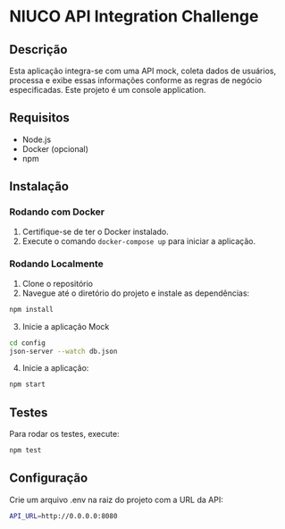 # NIUCO API Integration Challenge

## Descrição

Esta aplicação integra-se com uma API mock, coleta dados de usuários, processa e exibe essas informações conforme as regras de negócio especificadas.
Este projeto é um console application. 

## Requisitos

- Node.js
- Docker (opcional)
- npm

## Instalação

### Rodando com Docker

1. Certifique-se de ter o Docker instalado.
2. Execute o comando `docker-compose up` para iniciar a aplicação.

### Rodando Localmente

1. Clone o repositório
2. Navegue até o diretório do projeto e instale as dependências:

```bash
npm install
```

3. Inicie a aplicação Mock

```bash
cd config
json-server --watch db.json
```

4. Inicie a aplicação: 
```bash
npm start
```

## Testes

Para rodar os testes, execute: 
```bash
npm test
```
## Configuração
Crie um arquivo .env na raiz do projeto com a URL da API:
```bash
API_URL=http://0.0.0.0:8080
```

